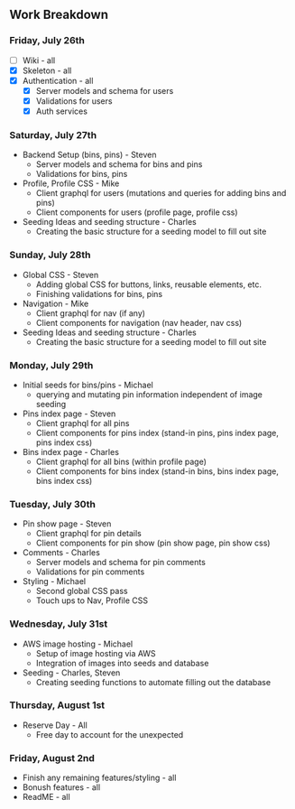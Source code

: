## Work Breakdown
### Friday, July 26th
* [ ] Wiki - all
* [x] Skeleton - all
* [x] Authentication - all
  * [x] Server models and schema for users
  * [x] Validations for users
  * [x] Auth services

### Saturday, July 27th
* Backend Setup (bins, pins) - Steven
  - Server models and schema for bins and pins
  - Validations for bins, pins
* Profile, Profile CSS - Mike
  - Client graphql for users (mutations and queries for adding bins and pins)
  - Client components for users (profile page, profile css)
* Seeding Ideas and seeding structure - Charles
  - Creating the basic structure for a seeding model to fill out site

### Sunday, July 28th
* Global CSS - Steven
  - Adding global CSS for buttons, links, reusable elements, etc.
  - Finishing validations for bins, pins
* Navigation - Mike
  - Client graphql for nav (if any)
  - Client components for navigation (nav header, nav css)
* Seeding Ideas and seeding structure - Charles
  - Creating the basic structure for a seeding model to fill out site

### Monday, July 29th
* Initial seeds for bins/pins - Michael
  - querying and mutating pin information independent of image seeding
* Pins index page - Steven
  - Client graphql for all pins
  - Client components for pins index (stand-in pins, pins index page, pins index css)
* Bins index page - Charles
  - Client graphql for all bins (within profile page)
  - Client components for bins index (stand-in bins, bins index page, bins index css)

### Tuesday, July 30th
* Pin show page - Steven
  - Client graphql for pin details
  - Client components for pin show (pin show page, pin show css)
* Comments - Charles
  - Server models and schema for pin comments
  - Validations for pin comments
* Styling - Michael
  - Second global CSS pass
  - Touch ups to Nav, Profile CSS

### Wednesday, July 31st
* AWS image hosting - Michael
  - Setup of image hosting via AWS
  - Integration of images into seeds and database
* Seeding - Charles, Steven
  - Creating seeding functions to automate filling out the database


### Thursday, August 1st
* Reserve Day - All
  - Free day to account for the unexpected

### Friday, August 2nd
* Finish any remaining features/styling - all
* Bonush features - all
* ReadME - all
